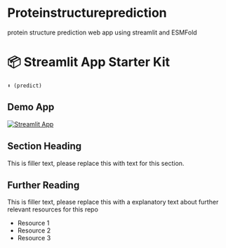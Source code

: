 # Proteinstructureprediction
protein structure prediction web app using streamlit and ESMFold
# 📦 Streamlit App Starter Kit 
```
⬆️ (predict)
```



## Demo App

[![Streamlit App](https://static.streamlit.io/badges/streamlit_badge_black_white.svg)](https://starter-kit.streamlitapp.com/)

## Section Heading

This is filler text, please replace this with text for this section.

## Further Reading

This is filler text, please replace this with a explanatory text about further relevant resources for this repo
- Resource 1
- Resource 2
- Resource 3
